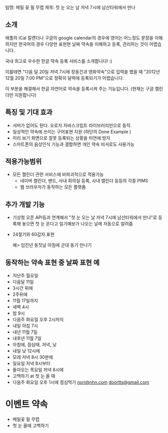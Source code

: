 
팀명: 메밀 꽃 필 무렵
제목: 첫 눈 오는 날 저녁 7시에 남산타워에서 만나

소개
---
애플의 iCal 칼랜더나 구글의 google calendar의 경우에 영어는 어느정도 문장을 이해하지만 한국어의 경우 다양한 표현현 날짜 약속을 이해하고 등록, 관리하는 것이 어렵습니다.

국내 최고로 우수한 한글 약속 등록 서비스를 소개합니다! :)

이를테면 "다음 달 20일 저녁 7시에 장동건과 영화약속"으로 입력을 했을 때 "2012년 12월 20일 7:00 PM"으로 정확히 달력에 등록되기가 어렵습니다.

이 부분을 해결해서 한글 자연어로 약속을 등록시켜 주는 기능입니다.
(현재는 구글 캘린더만 지원합니다)


특징 및 기대 효과
---------------
- 서버가 없어도 된다. 오로지 자바스크립트 라이브러리만으로 동작.
- 일상적인 약속에 쓰이는 구어표현 지원 (하단의 Done Example )
- 미리 보기 화면으로 잘못 등록되는 상황을 미연에 방지
- 스마트폰의 음성인식 기능과 결합하면 개인 약속 비서로도 사용가능

적용가능범위
-----------
- 모든 캘린더 관련 서비스에 비파괴적으로 적용가능
    - 네이버 캘린더, 밴드, 사내 회의실 등록, 사내 캘린더 등등의 각종 PIMS
    - 웹 브라우저가 동작하는 모든 플랫폼


추가 개발 기능
------------
- 기상청 오픈 API등과 연계해서 "첫 눈 오는 날 저녁 7시에 남산타워에서 만나"로 등록해 놓으면 첫 눈 온다고 일기예보가 나오는 날에 자동으로 알려줌
- 24절기와 60갑자 표현 
    
    예> 임진년 동짓날 아침에 군대 동기 만나기
 

동작하는 약속 표현 중 날짜 표현 예
--------------
 
 - 지난주 월요일
 - 다음달 11일
 - 3시간 뒤에
 - 2주뒤에
 - 11월 17일까지
 - 새벽 4시
 - 밤 9시
 - 다음주 화요일 오후 2시까지
 - 내일 아침 7시
 - 내년 11월 7일
 - 내후년 11월 7일
 - 아침에, 점심때, 저녁, 낮
 - 내일 낮 12시에
 - 모레 저녁 8시 30분에
 - 일요일 저녁 8시부터 
 - 돌아오는 목요일 저녁 8시에
 - 고백하기 at 첫 눈 올 때
 - 다음주 화요일 오후 1시에 점심먹기 nori@nhn.com doortts@gmail.com

이벤트 약속
==========
 - 메밀꽃 필 무렵
 - 첫 눈 올때 고백하기 
